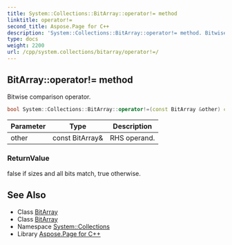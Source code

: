 ```yaml
---
title: System::Collections::BitArray::operator!= method
linktitle: operator!=
second_title: Aspose.Page for C++
description: 'System::Collections::BitArray::operator!= method. Bitwise comparison operator in C++.'
type: docs
weight: 2200
url: /cpp/system.collections/bitarray/operator!=/
---
```

## BitArray::operator!= method


Bitwise comparison operator.

```cpp
bool System::Collections::BitArray::operator!=(const BitArray &other) const
```


| Parameter | Type | Description |
| --- | --- | --- |
| other | const BitArray\& | RHS operand. |

### ReturnValue

false if sizes and all bits match, true otherwise.

## See Also

* Class [BitArray](../)
* Class [BitArray](../)
* Namespace [System::Collections](../../)
* Library [Aspose.Page for C++](../../../)
